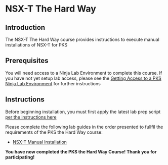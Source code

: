 # NSX-T The Hard Way

## Introduction

The NSX-T The Hard Way course provides instructions to execute manual installations of NSX-T for PKS

## Prerequisites

You will need access to a Ninja Lab Environment to complete this course. If you have not yet setup lab access, please see the [Getting Access to a PKS Ninja Lab Environment](../GetLabAccess-LA8528/readme.md) for further instructions

## Instructions

Before beginning installation, you must first apply the latest lab prep script [per the instructions here](https://github.com/CNA-Tech/PKS-Ninja/tree/Pks1.4/Labrary/Microlabs/NinjaLabPrepScript-CI4231.md)

Please complete the following lab guides in the order presented to fullfil the requirements of the PKS the Hard Way course:

- [NSX-T Manual Installation](https://github.com/CNA-Tech/PKS-Ninja/tree/Pks1.4/LabGuides/NsxtManualInstall-IN1497)

**You have now completed the PKS the Hard Way Course! Thank you for participating!**

